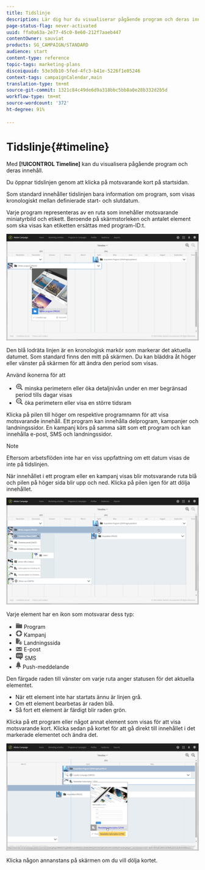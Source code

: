 ```yaml
---
title: Tidslinje
description: Lär dig hur du visualiserar pågående program och deras innehåll med gränssnittet Adobe Campaign Standard.
page-status-flag: never-activated
uuid: ffa0a63a-2e77-45c0-8e60-212f7aaeb447
contentOwner: sauviat
products: SG_CAMPAIGN/STANDARD
audience: start
content-type: reference
topic-tags: marketing-plans
discoiquuid: 53e3db10-5fed-4fc3-b41e-5226f1e05246
context-tags: campaignCalendar,main
translation-type: tm+mt
source-git-commit: 1321c84c49de6d9a318bbc5bb8a0e28b332d2b5d
workflow-type: tm+mt
source-wordcount: '372'
ht-degree: 91%

---
```



# Tidslinje{#timeline}

Med **[!UICONTROL Timeline]** kan du visualisera pågående program och deras innehåll.

Du öppnar tidslinjen genom att klicka på motsvarande kort på startsidan.

Som standard innehåller tidslinjen bara information om program, som visas kronologiskt mellan definierade start- och slutdatum.

Varje program representeras av en ruta som innehåller motsvarande miniatyrbild och etikett. Beroende på skärmstorleken och antalet element som ska visas kan etiketten ersättas med program-ID:t.

![](assets/timeline_1.png)

Den blå lodräta linjen är en kronologisk markör som markerar det aktuella datumet. Som standard finns den mitt på skärmen. Du kan bläddra åt höger eller vänster på skärmen för att ändra den period som visas.

Använd ikonerna för att

* ![](assets/timeline_zoom_in.png) minska perimetern eller öka detaljnivån under en mer begränsad period tills dagar visas
* ![](assets/timeline_zoom_out.png) öka perimetern eller visa en större tidsram

Klicka på pilen till höger om respektive programnamn för att visa motsvarande innehåll. Ett program kan innehålla delprogram, kampanjer och landningssidor. En kampanj körs på samma sätt som ett program och kan innehålla e-post, SMS och landningssidor.

>[!NOTE]
>
>Eftersom arbetsflöden inte har en viss uppfattning om ett datum visas de inte på tidslinjen.

När innehållet i ett program eller en kampanj visas blir motsvarande ruta blå och pilen på höger sida blir upp och ned. Klicka på pilen igen för att dölja innehållet.

![](assets/timeline_2.png)

Varje element har en ikon som motsvarar dess typ:

* ![](assets/timeline_program_icon.png) Program
* ![](assets/timeline_campaign_icon.png) Kampanj
* ![](assets/timeline_lp_icon.png) Landningssida
* ![](assets/timeline_email_icon.png) E-post
* ![](assets/timeline_sms_icon.png) SMS
* ![](assets/timeline_push_icon.png) Push-meddelande

Den färgade raden till vänster om varje ruta anger statusen för det aktuella elementet.

* När ett element inte har startats ännu är linjen grå.
* Om ett element bearbetas är raden blå.
* Så fort ett element är färdigt blir raden grön.

Klicka på ett program eller något annat element som visas för att visa motsvarande kort. Klicka sedan på kortet för att gå direkt till innehållet i det markerade elementet och ändra det.

![](assets/timeline_3.png)

Klicka någon annanstans på skärmen om du vill dölja kortet.

